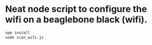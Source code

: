 # Neat node script to configure the wifi on a beaglebone black (wifi).

```bash
npm install
node scan_wifi.js
```
